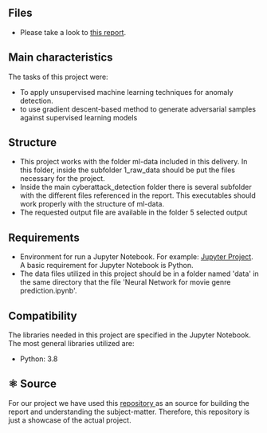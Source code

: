 ## Files
- Please take a look to [this report](https://github.com/Swap-Nova/CyberAttack-Detection/blob/main/ANN%20Project%20Work%20Final%20PPT.pptx).

## Main characteristics
The tasks of this project were:
- To apply unsupervised machine learning techniques for anomaly detection.
- to use gradient descent-based method to generate adversarial samples against supervised learning models 

## Structure
- This project works with the folder ml-data included in this delivery. In this folder, inside the subfolder 1_raw_data should be put the files necessary for the project.
- Inside the main cyberattack_detection folder there is several subfolder with the different files referenced in the report. This executables should work properly with the structure of ml-data.
- The requested output file are available in the folder 5 selected output

## Requirements
- Environment for run a Jupyter Notebook. For example: [Jupyter Project](https://jupyter.org/install). A basic requirement for Jupyter Notebook is Python.   
- The data files utilized in this project should be in a folder named 'data' in the same directory that the file 'Neural Network for movie genre prediction.ipynb'.

## Compatibility
The libraries needed in this project are specified in the Jupyter Notebook. The most general libraries utilized are:
- Python: 3.8

## ⚛ Source
For our project we have used this <a href="https://github.com/alexantoniogonzalez2/cyberattack-detection"> repository </a> as an source for building the report and understanding the subject-matter. Therefore, this repository is just a showcase of the actual project.
